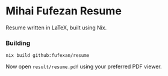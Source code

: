 # Mihai Fufezan Resume

Resume written in LaTeX, built using Nix.

### Building

`nix build github:fufexan/resume`

Now open `result/resume.pdf` using your preferred PDF viewer.
